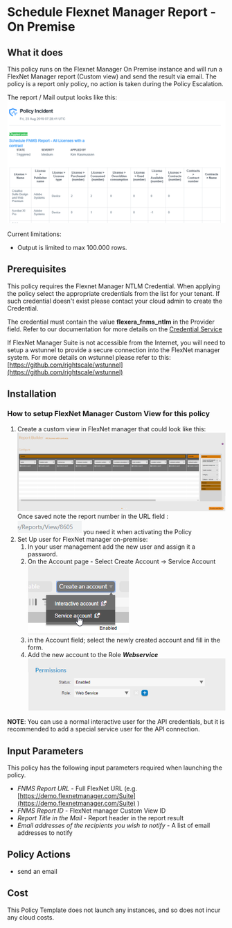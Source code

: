 # Schedule Flexnet Manager Report - On Premise

## What it does

This policy runs on the Flexnet Manager On Premise instance and will run a FlexNet Manager report (Custom view) and send the result via email.
The policy is a report only policy, no action is taken during the Policy Escalation.

The report / Mail output looks like this:
![Alt text][emailoutput]

Current limitations:

- Output is limited to max 100.000 rows.

## Prerequisites

This policy requires the Flexnet Manager NTLM Credential. When applying the policy select the
appropriate credentials from the list for your tenant. If such credential doesn't exist please contact your cloud admin to create the Credential.

The credential must contain the value **flexera_fnms_ntlm** in the Provider field.
Refer to our documentation for more details on the [Credential Service](https://docs.rightscale.com/credentials/)

If FlexNet Manager Suite is not accessible from the Internet, you will need to setup a wstunnel to
provide a secure connection into the FlexNet manager system.  For more details on wstunnel
please refer to this: [https://github.com/rightscale/wstunnel](https://github.com/rightscale/wstunnel)

## Installation

### How to setup FlexNet Manager Custom View for this policy

1. Create a custom view in FlexNet manager that could look like this: ![Alt text][FNMSReport]
Once saved note the report number in the URL field : ![Alt text][ReportNumber] you need it when activating the Policy
1. Set Up user for FlexNet manager on-premise:
    1. In your user management add the new user and assign it a password.
    1. On the Account page - Select Create Account -> Service Account ![Alt text][CreateServeceAccount]
    1. in the Account field; select the newly created account and fill in the form.
    1. Add the new account to the Role ___Webservice___ ![Alt text][WebServiceRole]

__NOTE__: You can use a normal interactive user for the API credentials, but it is recommended to add a
special service user for the API connection.

## Input Parameters

This policy has the following input parameters required when launching the policy.

- *FNMS Report URL* - Full FlexNet URL (e.g. [https://demo.flexnetmanager.com/Suite](https://demo.flexnetmanager.com/Suite) )
- *FNMS Report ID* - FlexNet manager Custom View ID
- *Report Title in the Mail* - Report header in the report result
- *Email addresses of the recipients you wish to notify* - A list of email addresses to notify

## Policy Actions

- send an email


## Cost

This Policy Template does not launch any instances, and so does not incur any cloud costs.

<!-- Image references -->
[emailoutput]: images/email_output.png "email output"
[APIToken]: images/APIToken.png "APIToken"
[CreateServeceAccount]: images/CreateServeceAccount.png "Create Service Account"
[FNMSReport]: images/FNMS_cv_Report.png "FNMS Cloud Instance Report"
[ReportNumber]: images/ReportNumber.png "ReportNumber"
[WebServiceRole]: images/WebServiceRole.png "WebServiceRole"
[CMPToken]: images/CMP_NewToken.png "CMP Token"
